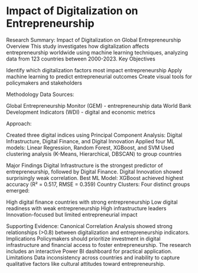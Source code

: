 <!DOCTYPE html>
<html lang="en">
<head>
    <meta charset="UTF-8">
    <meta name="viewport" content="width=device-width, initial-scale=1.0">
    <title>Embedded Power BI Dashboard</title>
</head>
<body>
    <h1>Impact of Digitalization on Entrepreneurship</h1>
Research Summary: Impact of Digitalization on Global Entrepreneurship
Overview
This study investigates how digitalization affects entrepreneurship worldwide using machine learning techniques, analyzing data from 123 countries between 2000-2023.
Key Objectives

Identify which digitalization factors most impact entrepreneurship
Apply machine learning to predict entrepreneurial outcomes
Create visual tools for policymakers and stakeholders

Methodology
Data Sources:

Global Entrepreneurship Monitor (GEM) - entrepreneurship data
World Bank Development Indicators (WDI) - digital and economic metrics

Approach:

Created three digital indices using Principal Component Analysis: Digital Infrastructure, Digital Finance, and Digital Innovation
Applied four ML models: Linear Regression, Random Forest, XGBoost, and SVM
Used clustering analysis (K-Means, Hierarchical, DBSCAN) to group countries

Major Findings
Digital Infrastructure is the strongest predictor of entrepreneurship, followed by Digital Finance. Digital Innovation showed surprisingly weak correlation.
Best ML Model: XGBoost achieved highest accuracy (R² = 0.517, RMSE = 0.359)
Country Clusters: Four distinct groups emerged:

High digital finance countries with strong entrepreneurship
Low digital readiness with weak entrepreneurship
High infrastructure leaders
Innovation-focused but limited entrepreneurial impact

Supporting Evidence: Canonical Correlation Analysis showed strong relationships (>0.8) between digitalization and entrepreneurship indicators.
Implications
Policymakers should prioritize investment in digital infrastructure and financial access to foster entrepreneurship. The research includes an interactive Power BI dashboard for practical application.
Limitations
Data inconsistency across countries and inability to capture qualitative factors like cultural attitudes toward entrepreneurship.
</body>
</html>
